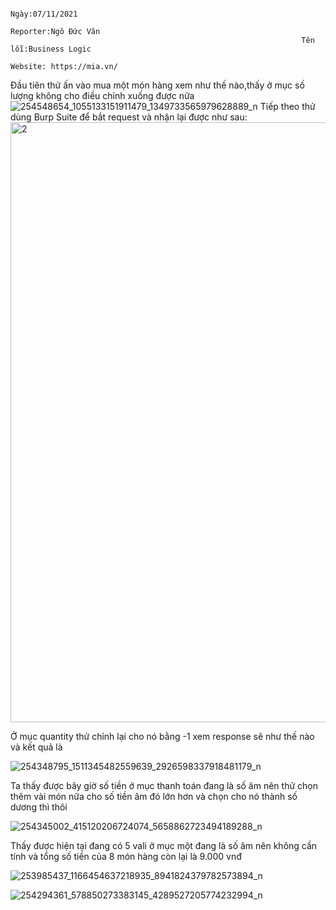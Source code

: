                                                                      Ngày:07/11/2021                                                                             
                                                                     Reporter:Ngô Đức Văn                                                                          
                                                                     Tên lỗi:Business Logic                                                                           
                                                                     Website: https://mia.vn/                                                                                                                       


Đầu tiên thử ấn vào mua một món hàng xem như thế nào,thấy ở mục số lượng không cho điều chỉnh xuống được nữa                                                                                                                       
![254548654_1055133151911479_1349733565979628889_n](https://user-images.githubusercontent.com/88313289/140636405-01e0a9e2-33aa-43f9-802f-fb243315d361.png)
Tiếp theo thử dùng Burp Suite để bắt request và nhận lại được như sau:                                                                                                                       
<img width="960" alt="2" src="https://user-images.githubusercontent.com/88313289/140636514-7d7a8a41-2ae0-4e32-8975-17ea2d82c35b.png">

Ở mục quantity thử chỉnh lại cho nó bằng -1 xem response sẽ như thế nào và kết quả là

![254348795_1511345482559639_2926598337918481179_n](https://user-images.githubusercontent.com/88313289/140636607-0eedec4c-319d-4ba6-af77-6f7d2330cca5.png)

Ta thấy được bây giờ số tiền ở mục thanh toán đang là số âm nên thử chọn thêm vài món nữa cho số tiền âm đó lớn hơn và chọn cho nó thành số dương thì thôi

![254345002_415120206724074_5658862723494189288_n](https://user-images.githubusercontent.com/88313289/140636711-d8e60515-6116-4c82-ac2c-211e07f8d945.png)

Thấy được hiện tại đang có 5 vali ở mục một đang là số âm nên không cần tính và tổng số tiền của 8 món hàng còn lại là 9.000 vnđ

![253985437_1166454637218935_8941824379782573894_n](https://user-images.githubusercontent.com/88313289/140636788-50dc9d04-b28f-44da-bc7d-e8114ddfc4f1.png)

![254294361_578850273383145_4289527205774232994_n](https://user-images.githubusercontent.com/88313289/140636789-9c7addcd-8065-4b05-96a8-5a69813ee9d7.png)
